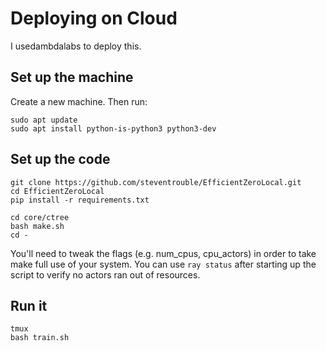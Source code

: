 # Deploying on Cloud

I usedambdalabs to deploy this.

## Set up the machine

Create a new machine. Then run:

```
sudo apt update
sudo apt install python-is-python3 python3-dev
```

## Set up the code

```
git clone https://github.com/steventrouble/EfficientZeroLocal.git
cd EfficientZeroLocal
pip install -r requirements.txt

cd core/ctree
bash make.sh
cd -
```

You'll need to tweak the flags (e.g. num_cpus, cpu_actors) in order to take make full use of your system. You can use `ray status` after starting up the script to verify no actors ran out of resources.

## Run it

```
tmux
bash train.sh
```
